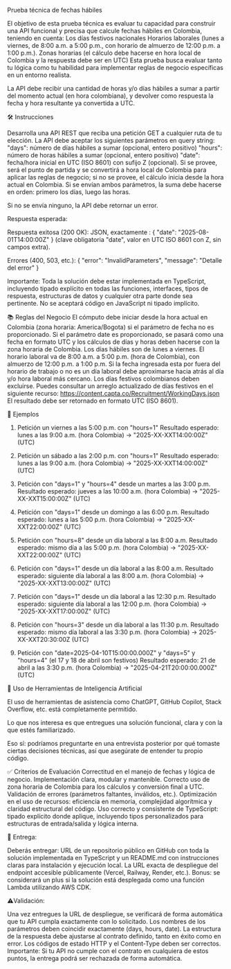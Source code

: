 Prueba técnica de fechas hábiles

El objetivo de esta prueba técnica es evaluar tu capacidad para construir una API funcional y precisa que calcule fechas hábiles en Colombia, teniendo en cuenta:
Los días festivos nacionales
Horarios laborales (lunes a viernes, de 8:00 a.m. a 5:00 p.m., con horario de almuerzo de 12:00 p.m. a 1:00 p.m.).
Zonas horarias (el cálculo debe hacerse en hora local de Colombia y la respuesta debe ser en UTC)
Esta prueba busca evaluar tanto tu lógica como tu habilidad para implementar reglas de negocio específicas en un entorno realista.

La API debe recibir una cantidad de horas y/o días hábiles a sumar a partir del momento actual (en hora colombiana), y devolver como respuesta la fecha y hora resultante ya convertida a UTC.

🛠️ Instrucciones

Desarrolla una API REST que reciba una petición GET a cualquier ruta de tu elección. La API debe aceptar los siguientes parámetros en query string:
"days": número de días hábiles a sumar (opcional, entero positivo)
"hours": número de horas hábiles a sumar (opcional, entero positivo)
"date": fecha/hora inicial en UTC (ISO 8601) con sufijo Z (opcional). Si se provee, será el punto de partida y se convertirá a hora local de Colombia para aplicar las reglas de negocio; si no se provee, el cálculo inicia desde la hora actual en Colombia.
Si se envían ambos parámetros, la suma debe hacerse en orden: primero los días, luego las horas.

Si no se envía ninguno, la API debe retornar un error.

Respuesta esperada:

Respuesta exitosa (200 OK):
JSON, exactamente :
{
"date": "2025-08-01T14:00:00Z"
}
(clave obligatoria "date", valor en UTC ISO 8601 con Z, sin campos extra).

Errores (400, 503, etc.):
{ "error": "InvalidParameters", "message": "Detalle del error" }

Importante: Toda la solución debe estar implementada en TypeScript, incluyendo tipado explícito en todas las funciones, interfaces, tipos de respuesta, estructuras de datos y cualquier otra parte donde sea pertinente. No se aceptará código en JavaScript ni tipado implícito.

📚 Reglas del Negocio
El cómputo debe iniciar desde la hora actual en Colombia (zona horaria: America/Bogota) si el parámetro de fecha no es proporcionado.
Si el parámetro date es proporcionado, se pasará como una fecha en formato UTC y los cálculos de días y horas deben hacerse con la zona horaria de Colombia.
Los días hábiles son de lunes a viernes.
El horario laboral va de 8:00 a.m. a 5:00 p.m. (hora de Colombia), con almuerzo de 12:00 p.m. a 1:00 p.m.
Si la fecha ingresada esta por fuera del horario de trabajo o no es un día laboral debe aproximarse hacia atrás al día y/o hora laboral más cercano.
Los días festivos colombianos deben excluirse. Puedes consultar un arreglo actualizado de días festivos en el siguiente recurso: https://content.capta.co/Recruitment/WorkingDays.json
El resultado debe ser retornado en formato UTC (ISO 8601).

📌 Ejemplos

1. Petición un viernes a las 5:00 p.m. con "hours=1"
   Resultado esperado: lunes a las 9:00 a.m. (hora Colombia) → "2025-XX-XXT14:00:00Z" (UTC)

2. Petición un sábado a las 2:00 p.m. con "hours=1"
   Resultado esperado: lunes a las 9:00 a.m. (hora Colombia) → "2025-XX-XXT14:00:00Z" (UTC)

3. Petición con "days=1" y "hours=4" desde un martes a las 3:00 p.m.
   Resultado esperado: jueves a las 10:00 a.m. (hora Colombia) → "2025-XX-XXT15:00:00Z" (UTC)

4. Petición con "days=1" desde un domingo a las 6:00 p.m.
   Resultado esperado: lunes a las 5:00 p.m. (hora Colombia) → "2025-XX-XXT22:00:00Z" (UTC)

5. Petición con "hours=8" desde un día laboral a las 8:00 a.m.
   Resultado esperado: mismo día a las 5:00 p.m. (hora Colombia) → "2025-XX-XXT22:00:00Z" (UTC)

6. Petición con "days=1" desde un día laboral a las 8:00 a.m.
   Resultado esperado: siguiente día laboral a las 8:00 a.m. (hora Colombia) → "2025-XX-XXT13:00:00Z" (UTC)

7. Petición con "days=1" desde un día laboral a las 12:30 p.m.
   Resultado esperado: siguiente día laboral a las 12:00 p.m. (hora Colombia) → "2025-XX-XXT17:00:00Z" (UTC)

8. Petición con "hours=3" desde un día laboral a las 11:30 p.m.
   Resultado esperado: mismo día laboral a las 3:30 p.m. (hora Colombia) → 2025-XX-XXT20:30:00Z (UTC)

9. Petición con "date=2025-04-10T15:00:00.000Z" y "days=5" y "hours=4" (el 17 y 18 de abril son festivos)
   Resultado esperado: 21 de abril a las 3:30 p.m. (hora Colombia) → "2025-04-21T20:00:00.000Z" (UTC)

🤖 Uso de Herramientas de Inteligencia Artificial

El uso de herramientas de asistencia como ChatGPT, GitHub Copilot, Stack Overflow, etc. está completamente permitido.

Lo que nos interesa es que entregues una solución funcional, clara y con la que estés familiarizado.

Eso sí: podríamos preguntarte en una entrevista posterior por qué tomaste ciertas decisiones técnicas, así que asegúrate de entender tu propio código.

✅ Criterios de Evaluación
Correctitud en el manejo de fechas y lógica de negocio.
Implementación clara, modular y mantenible.
Correcto uso de zona horaria de Colombia para los cálculos y conversión final a UTC.
Validación de errores (parámetros faltantes, inválidos, etc.).
Optimización en el uso de recursos: eficiencia en memoria, complejidad algorítmica y claridad estructural del código.
Uso correcto y consistente de TypeScript: tipado explícito donde aplique, incluyendo tipos personalizados para estructuras de entrada/salida y lógica interna.

🚀 Entrega:

Deberás entregar:
URL de un repositorio público en GitHub con toda la solución implementada en TypeScript y un README.md con instrucciones claras para instalación y ejecución local.
La URL exacta de despliegue del endpoint accesible públicamente (Vercel, Railway, Render, etc.).
Bonus: se considerará un plus si la solución está desplegada como una función Lambda utilizando AWS CDK.

⚠️Validación:

Una vez entregues la URL de despliegue, se verificará de forma automática que tu API cumpla exactamente con lo solicitado.
Los nombres de los parámetros deben coincidir exactamente (days, hours, date).
La estructura de la respuesta debe ajustarse al contrato definido, tanto en éxito como en error.
Los códigos de estado HTTP y el Content-Type deben ser correctos.
Importante: Si tu API no cumple con el contrato en cualquiera de estos puntos, la entrega podrá ser rechazada de forma automática.
